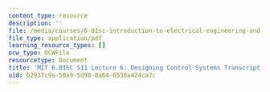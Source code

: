 ```yaml
---
content_type: resource
description: ''
file: /media/courses/6-01sc-introduction-to-electrical-engineering-and-computer-science-i-spring-2011/b2937c9a50a95d980a646530a424ca7c_MIT6_01SC_S11_lec06_300k.pdf
file_type: application/pdf
learning_resource_types: []
ocw_type: OCWFile
resourcetype: Document
title: 'MIT 6.01SC S11 Lecture 6: Designing Control Systems Transcript'
uid: b2937c9a-50a9-5d98-0a64-6530a424ca7c
---
```

